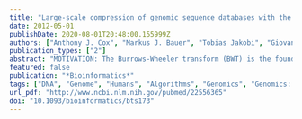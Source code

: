 ```yaml
---
title: "Large-scale compression of genomic sequence databases with the Burrows-Wheeler transform"
date: 2012-05-01
publishDate: 2020-08-01T20:48:00.155999Z
authors: ["Anthony J. Cox", "Markus J. Bauer", "Tobias Jakobi", "Giovanna Rosone"]
publication_types: ["2"]
abstract: "MOTIVATION: The Burrows-Wheeler transform (BWT) is the foundation of many algorithms for compression and indexing of text data, but the cost of computing the BWT of very large string collections has prevented these techniques from being widely applied to the large sets of sequences often encountered as the outcome of DNA sequencing experiments. In previous work, we presented a novel algorithm that allows the BWT of human genome scale data to be computed on very moderate hardware, thus enabling us to investigate the BWT as a tool for the compression of such datasets.  RESULTS: We first used simulated reads to explore the relationship between the level of compression and the error rate, the length of the reads and the level of sampling of the underlying genome and compare choices of second-stage compression algorithm. We demonstrate that compression may be greatly improved by a particular reordering of the sequences in the collection and give a novel 'implicit sorting' strategy that enables these benefits to be realized without the overhead of sorting the reads. With these techniques, a 45× coverage of real human genome sequence data compresses losslessly to under 0.5 bits per base, allowing the 135.3 Gb of sequence to fit into only 8.2 GB of space (trimming a small proportion of low-quality bases from the reads improves the compression still further). This is textgreater4 times smaller than the size achieved by a standard BWT-based compressor (bzip2) on the untrimmed reads, but an important further advantage of our approach is that it facilitates the building of compressed full text indexes such as the FM-index on large-scale DNA sequence collections.  AVAILABILITY: Code to construct the BWT and SAP-array on large genomic datasets is part of the BEETL library, available as a github repository at https://github.com/BEETL/BEETL."
featured: false
publication: "*Bioinformatics*"
tags: ["DNA", "Genome", "Humans", "Algorithms", "Genomics", "Genomics: methods", "Computer Simulation", "Sequence Analysis", "Nucleic Acid", "Databases", "Human", "Data Compression", "Data Compression: methods", "Escherichia coli", "Escherichia coli: genetics"]
url_pdf: "http://www.ncbi.nlm.nih.gov/pubmed/22556365"
doi: "10.1093/bioinformatics/bts173"
---
```


